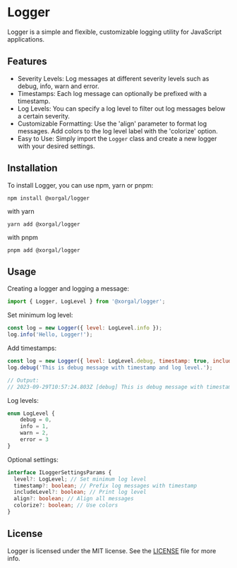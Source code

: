 # Logger

Logger is a simple and flexible, customizable logging utility for JavaScript applications.

## Features

- Severity Levels: Log messages at different severity levels such as debug, info, warn and error.
- Timestamps: Each log message can optionally be prefixed with a timestamp.
- Log Levels: You can specify a log level to filter out log messages below a certain severity.
- Customizable Formatting: Use the 'align' parameter to format log messages. Add colors to the log level label with the 'colorize' option.
- Easy to Use: Simply import the `Logger` class and create a new logger with your desired settings.

## Installation

To install Logger, you can use npm, yarn or pnpm:

```shell
npm install @xorgal/logger
```

with yarn

```shell
yarn add @xorgal/logger
```

with pnpm

```shell
pnpm add @xorgal/logger
```

## Usage

Creating a logger and logging a message:

```javascript
import { Logger, LogLevel } from '@xorgal/logger';
```

Set minimum log level:

```javascript
const log = new Logger({ level: LogLevel.info });
log.info('Hello, Logger!');
```

Add timestamps:

```javascript
const log = new Logger({ level: LogLevel.debug, timestamp: true, includeLevel: true });
log.debug('This is debug message with timestamp and log level.');

// Output:
// 2023-09-29T10:57:24.803Z [debug] This is debug message with timestamp and log level.
```

Log levels:

```javascript
enum LogLevel {
    debug = 0,
    info = 1,
    warn = 2,
    error = 3
}
```

Optional settings:

```typescript
interface ILoggerSettingsParams {
  level?: LogLevel; // Set minimum log level
  timestamp?: boolean; // Prefix log messages with timestamp
  includeLevel?: boolean; // Print log level
  align?: boolean; // Align all messages
  colorize?: boolean; // Use colors
}
```

## License

Logger is licensed under the MIT license. See the [LICENSE](https://github.com/xorgal/logger/blob/main/LICENSE) file for more info.
